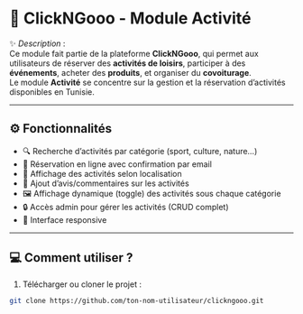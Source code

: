 # 🎉 ClickNGooo - Module Activité

✨ *Description* :  
Ce module fait partie de la plateforme **ClickNGooo**, qui permet aux utilisateurs de réserver des **activités de loisirs**, participer à des **événements**, acheter des **produits**, et organiser du **covoiturage**.  
Le module **Activité** se concentre sur la gestion et la réservation d’activités disponibles en Tunisie.

---

## ⚙️ Fonctionnalités

- 🔍 Recherche d’activités par catégorie (sport, culture, nature…)
- 📆 Réservation en ligne avec confirmation par email
- 📍 Affichage des activités selon localisation
- 💬 Ajout d’avis/commentaires sur les activités
- 🖼️ Affichage dynamique (toggle) des activités sous chaque catégorie
- 🔒 Accès admin pour gérer les activités (CRUD complet)
- 📱 Interface responsive

---

## 💻 Comment utiliser ?

1. Télécharger ou cloner le projet :
```bash
git clone https://github.com/ton-nom-utilisateur/clickngooo.git
